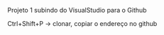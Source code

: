 Projeto 1
subindo do VisualStudio para o Github

Ctrl+Shift+P -> clonar, copiar o endereço no github